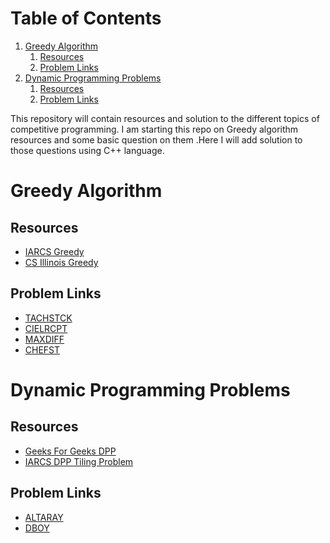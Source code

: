 
# Table of Contents

1.  [Greedy Algorithm](#orgda26ee4)
    1.  [Resources](#orgf83d17a)
    2.  [Problem Links](#org11fa942)
2.  [Dynamic Programming Problems](#orga447cf9)
    1.  [Resources](#org8944c63)
    2.  [Problem Links](#org3be454f)

This repository will contain resources and solution to the different topics of competitive programming.
I am starting this repo on Greedy algorithm resources and some basic question on them .Here I will add solution to those questions using C++ language.


<a id="orgda26ee4"></a>

# Greedy Algorithm


<a id="orgf83d17a"></a>

## Resources

-   [IARCS Greedy](https://www.iarcs.org.in/inoi/online-study-material/topics/greedy.php)
-   [CS Illinois Greedy](http://jeffe.cs.illinois.edu/teaching/algorithms/book/04-greedy.pdf)


<a id="org11fa942"></a>

## Problem Links

-   [TACHSTCK](https://www.codechef.com/problems/TACHSTCK)
-   [CIELRCPT](https://www.codechef.com/problems/CIELRCPT)
-   [MAXDIFF](https://www.codechef.com/problems/MAXDIFF)
-   [CHEFST](https://www.codechef.com/problems/CHEFST)


<a id="orga447cf9"></a>

# Dynamic Programming Problems


<a id="org8944c63"></a>

## Resources

-   [Geeks For Geeks DPP](https://www.geeksforgeeks.org/dynamic-programming/)
-   [IARCS DPP Tiling Problem](https://www.iarcs.org.in/inoi/online-study-material/topics/dp-tiling.php)


<a id="org3be454f"></a>

## Problem Links

-   [ALTARAY](https://www.codechef.com/problems/ALTARAY)
-   [DBOY](https://www.codechef.com/problems/DBOY)
